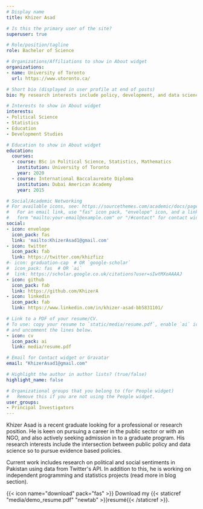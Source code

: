 ```yaml
---
# Display name
title: Khizer Asad

# Is this the primary user of the site?
superuser: true

# Role/position/tagline
role: Bachelor of Science

# Organizations/Affiliations to show in About widget
organizations:
- name: University of Toronto
  url: https://www.utoronto.ca/

# Short bio (displayed in user profile at end of posts)
bio: My research interests include policy, development, and data science.

# Interests to show in About widget
interests:
- Political Science
- Statistics
- Education
- Development Studies

# Education to show in About widget
education:
  courses:
  - course: BSc in Political Science, Statistics, Mathematics
    institution: University of Toronto
    year: 2020
  - course: International Baccalaureate Diploma
    institution: Dubai American Academy
    year: 2015

# Social/Academic Networking
# For available icons, see: https://sourcethemes.com/academic/docs/page-builder/#icons
#   For an email link, use "fas" icon pack, "envelope" icon, and a link in the
#   form "mailto:your-email@example.com" or "/#contact" for contact widget.
social:
- icon: envelope
  icon_pack: fas
  link: 'mailto:KhizerAsad1@gmail.com'
- icon: twitter
  icon_pack: fab
  link: https://twitter.com/khizfizz
#- icon: graduation-cap  # OR `google-scholar`
#  icon_pack: fas  # OR `ai`
#  link: https://scholar.google.co.uk/citations?user=sIwtMXoAAAAJ
- icon: github
  icon_pack: fab
  link: https://github.com/KhizerA
- icon: linkedin
  icon_pack: fab
  link: https://www.linkedin.com/in/khizer-asad-bb5831101/

# Link to a PDF of your resume/CV.
# To use: copy your resume to `static/media/resume.pdf`, enable `ai` icons in `params.toml`, 
# and uncomment the lines below.
- icon: cv
  icon_pack: ai
  link: media/resume.pdf

# Email for Contact widget or Gravatar
email: "KhizerAsad1@gmail.com"

# Highlight the author in author lists? (true/false)
highlight_name: false

# Organizational groups that you belong to (for People widget)
#   Remove this if you are not using the People widget.
user_groups:
- Principal Investigators
---
```


Khizer Asad is a recent graduate looking for a professional or research position. He is keen on pursuing a career in the public sector or with an NGO, and also actively seeking admission in to a graduate program. His research interests include the intersection between public policy and data science so to pursue evidence based policies. 

Current work includes research on political and social sentiments in Pakistan using data from Twitter's API. In addition to this, he is working on independent programming and statistics projects (read more in blog section).


{{< icon name="download" pack="fas" >}} Download my {{< staticref "media/demo_resume.pdf" "newtab" >}}resumé{{< /staticref >}}.
